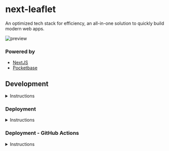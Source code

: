 
# next-leaflet

An optimized tech stack for efficiency, an all-in-one solution to quickly build modern web apps.

![preview](https://i.imgur.com/uNKXhM7.png)

### Powered by

- [NextJS](https://nextjs.org)
- [Pocketbase](https://pocketbase.io)

## Development

<details><summary>Instructions</summary>

1. Install the required dependencies:
    - [NodeJS](https://nodejs.org)
    - [Docker](https://docker.com/get-started/)

2. Clone the repository to your system. 

    1.
        ```sh 
        git clone https://github.com/ThijmenGThN/next-leaflet
        ```

    2. 
        ```sh
        cd next-leaflet
        ```

3. Preparing the environment, it is recommend to use the sample file.

    1. 
        ```sh
        cp sample.env .env
        ```

    2.
        ```sh
        nano .env
        ```

4. Install the required packages, by default we do this with npm.

    ```
    npm install
    ```

5. Running Next.js for development.

    ```sh
    npm run dev
    ```

6. Starting pocketbase via docker.

    ```sh
    docker-compose up
    ```
    > Pocketbase can later be closed via `CTRL + C`

</details>

### Deployment

<details><summary>Instructions</summary>

1. Install the required dependencies:
    - [Docker](https://docker.com/get-started/)

2. Clone the repository to your system. 

    1.
        ```sh 
        git clone https://github.com/ThijmenGThN/next-leaflet
        ```

    2. 
        ```sh
        cd next-leaflet
        ```

3. Preparing the environment, it is recommend to use the sample file.

    1. 
        ```sh
        cp sample.env .env
        ```

    2.
        ```sh
        nano .env
        ```

4. Deploying your app with docker.

    ```sh
    docker-compose up -d
    ```
    > To stop your app from running, execute the following: `docker compose down`

</details>


### Deployment - GitHub Actions

<details><summary>Instructions</summary>

> **IMPORTANT** The CI/CD workflow for next-leaflet has been setup in a way where it'll connect to any VPS via SSH as defined in the Repository Secrets.

1. Prepare your VPS.

    1. Install the required dependencies:

        - [Docker](https://docker.com/get-started/)

2. Configure your runner.

    1. Within Github navigate to 
        
        ` Settings > Secrets and variables > Actions `

    2. Create the following repository secrets:

        Name|Expects|Description
        -|-|-
        SSH_KEY|Private Key|Generate a new ssh key without a password.
        SSH_HOST|IP Address|The address of your server with an Actions (runner) active.
        SSH_USER|Username|Host system user where next-leaflet should be deploy on.
        SSH_PORT|Port Number|This usually refers to the default ssh port 22.
        APP_ENV|Environment|A copy of .env.sample with adjusted values for deployment.

3. Enable the workflow.

    1. Designate a trigger branch within the ` .github/deploy.yml ` file.

        > Any change pushed to the targeted branch should now trigger a request to deploy next-leaflet via docker-compose on the designated VPS.


</details>
